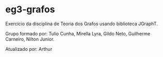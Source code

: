# eg3-grafos

Exercício da disciplina de Teoria dos Grafos usando biblioteca JGraphT.

Grupo formado por: Tulio Cunha, Mirella Lyra, Gildo Neto, Guilherme Carneiro, Nilton Junior.

Atualizado por: Arthur 